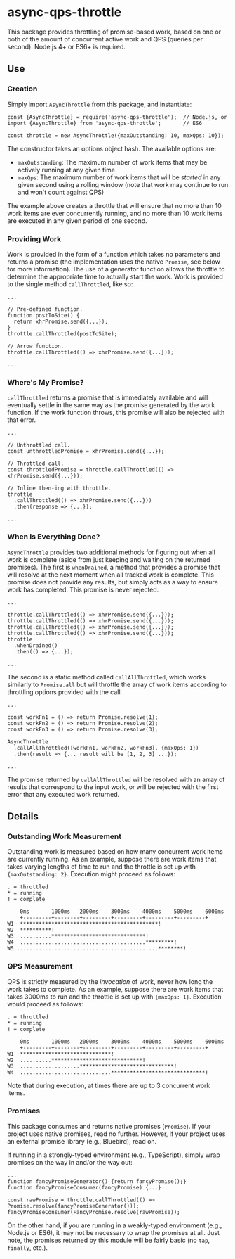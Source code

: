 # async-qps-throttle

This package provides throttling of promise-based work, based on one or both of the amount of concurrent
active work and QPS (queries per second). Node.js 4+ or ES6+ is required.

## Use

### Creation

Simply import `AsyncThrottle` from this package, and instantiate:

```
const {AsyncThrottle} = require('async-qps-throttle');  // Node.js, or
import {AsyncThrottle} from 'async-qps-throttle';       // ES6

const throttle = new AsyncThrottle({maxOutstanding: 10, maxQps: 10});
```

The constructor takes an options object hash. The available options are:
  * `maxOutstanding`: The maximum number of work items that may be actively running at any given time
  * `maxQps`: The maximum number of work items that will be *started* in any given second using a rolling
     window (note that work may continue to run and won't count against QPS)

The example above creates a throttle that will ensure that no more than 10 work items are ever concurrently running,
and no more than 10 work items are executed in any given period of one second.

### Providing Work

Work is provided in the form of a function which takes no parameters and returns a promise (the implementation
uses the native `Promise`, see below for more information). The use of a generator function allows the throttle
to determine the appropriate time to actually start the work. Work is provided to the single method
`callThrottled`, like so:

```
...

// Pre-defined function.
function postToSite() {
  return xhrPromise.send({...});
}
throttle.callThrottled(postToSite);

// Arrow function.
throttle.callThrottled(() => xhrPromise.send({...}));

...
```

### Where's My Promise?

`callThrottled` returns a promise that is immediately available and will eventually settle in the same way as the
promise generated by the work function. If the work function throws, this promise will also be rejected with that error.

```
...

// Unthrottled call.
const unthrottledPromise = xhrPromise.send({...});

// Throttled call.
const throttledPromise = throttle.callThrottled(() => xhrPromise.send({...}));

// Inline then-ing with throttle.
throttle
  .callThrottled(() => xhrPromise.send({...}))
  .then(response => {...});
  
...
```

### When Is Everything Done?

`AsyncThrottle` provides two additional methods for figuring out when all work is complete (aside from just keeping
and waiting on the returned promises). The first is `whenDrained`, a method that provides a promise that will resolve
at the next moment when all tracked work is complete. This promise does not provide any results, but simply acts as
a way to ensure work has completed. This promise is never rejected.

```
...

throttle.callThrottled(() => xhrPromise.send({...}));
throttle.callThrottled(() => xhrPromise.send({...}));
throttle.callThrottled(() => xhrPromise.send({...}));
throttle.callThrottled(() => xhrPromise.send({...}));
throttle
  .whenDrained()
  .then(() => {...});

...
```

The second is a static method called `callAllThrottled`, which works similarly to `Promise.all` but will throttle the
array of work items according to throttling options provided with the call.

```
...

const workFn1 = () => return Promise.resolve(1);
const workFn2 = () => return Promise.resolve(2);
const workFn3 = () => return Promise.resolve(3);

AsyncThrottle
  .callAllThrottled([workFn1, workFn2, workFn3], {maxQps: 1})
  .then(result => {... result will be [1, 2, 3] ...});

...
```

The promise returned by `callAllThrottled` will be resolved with an array of results that correspond to the input work,
or will be rejected with the first error that any executed work returned.

## Details

### Outstanding Work Measurement

Outstanding work is measured based on how many concurrent work items are currently running. As an example, suppose there
are work items that takes varying lengths of time to run and the throttle is set up with `{maxOutstanding: 2}`. Execution
might proceed as follows:

```
. = throttled
* = running
! = complete

    0ms       1000ms   2000ms    3000ms    4000ms    5000ms    6000ms
    +---------+--------+---------+---------+---------+---------+
W1  ********************************************!
W2  **********!
W3  ..........******************************!
W4  ........................................*********!
W5 .............................................********!
```

### QPS Measurement

QPS is strictly measured by the *invocation* of work, never how long the work takes to complete. As an example, suppose
there are work items that takes 3000ms to run and the throttle is set up with `{maxQps: 1}`. Execution would proceed as
follows:

```
. = throttled
* = running
! = complete

    0ms       1000ms   2000ms    3000ms    4000ms    5000ms    6000ms
    +---------+--------+---------+---------+---------+---------+
W1  *****************************!
W2  ..........*****************************!
W3  ...................******************************!
W4  .............................******************************!
```

Note that during execution, at times there are up to 3 concurrent work items.

### Promises

This package consumes and returns native promises (`Promise`). If your project uses native promises, read no further.
However, if your project uses an external promise library (e.g., Bluebird), read on.

If running in a strongly-typed environment (e.g., TypeScript), simply wrap promises on the way in and/or the way out:
```
...
function fancyPromiseGenerator() {return fancyPromise();}
function fancyPromiseConsumer(fancyPromise) {...}

const rawPromise = throttle.callThrottled(() => Promise.resolve(fancyPromiseGenerator()));
fancyPromiseConsumer(FancyPromise.resolve(rawPromise));

```

On the other hand, if you are running in a weakly-typed environment (e.g., Node.js or ES6), it may not be necessary
to wrap the promises at all. Just note, the promises returned by this module will be fairly basic (no `tap`,
`finally`, etc.).
